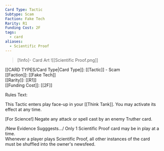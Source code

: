 ```yaml
---
Card Type: Tactic
Subtype: Scam
Faction: Fake Tech
Rarity: R1
Funding Cost: 2F
tags:
  - card
aliases:
  - Scientific Proof
---
```

> [!info]- Card Art
> ![[Scientific Proof.png]]

[[CARD TYPES/Card Type|Card Type]]: [[Tactic]] - Scam  
[[Faction]]: [[Fake Tech]]  
[[Rarity]]: [[R1]]  
[[Funding Cost]]: [[2F]]  

Rules Text:  

This Tactic enters play face-up in your [[Think Tank]]. You may activate its effect at any time.  

[For Science!] Negate any attack or spell cast by an enemy Truther card.  

/New Evidence Sugggests.../ Only 1 Scientific Proof card may be in play at a time.  
Whenever a player plays Scientific Proof, all other instances of the card must be shuffled into the owner's newsfeed.  
